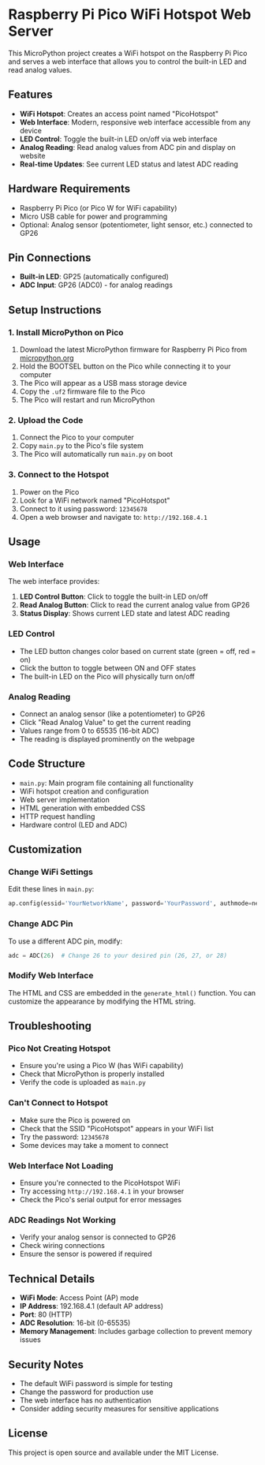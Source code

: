# Raspberry Pi Pico WiFi Hotspot Web Server

This MicroPython project creates a WiFi hotspot on the Raspberry Pi Pico and serves a web interface that allows you to control the built-in LED and read analog values.

## Features

- **WiFi Hotspot**: Creates an access point named "PicoHotspot"
- **Web Interface**: Modern, responsive web interface accessible from any device
- **LED Control**: Toggle the built-in LED on/off via web interface
- **Analog Reading**: Read analog values from ADC pin and display on website
- **Real-time Updates**: See current LED status and latest ADC reading

## Hardware Requirements

- Raspberry Pi Pico (or Pico W for WiFi capability)
- Micro USB cable for power and programming
- Optional: Analog sensor (potentiometer, light sensor, etc.) connected to GP26

## Pin Connections

- **Built-in LED**: GP25 (automatically configured)
- **ADC Input**: GP26 (ADC0) - for analog readings

## Setup Instructions

### 1. Install MicroPython on Pico

1. Download the latest MicroPython firmware for Raspberry Pi Pico from [micropython.org](https://micropython.org/download/rp2/)
2. Hold the BOOTSEL button on the Pico while connecting it to your computer
3. The Pico will appear as a USB mass storage device
4. Copy the `.uf2` firmware file to the Pico
5. The Pico will restart and run MicroPython

### 2. Upload the Code

1. Connect the Pico to your computer
2. Copy `main.py` to the Pico's file system
3. The Pico will automatically run `main.py` on boot

### 3. Connect to the Hotspot

1. Power on the Pico
2. Look for a WiFi network named "PicoHotspot"
3. Connect to it using password: `12345678`
4. Open a web browser and navigate to: `http://192.168.4.1`

## Usage

### Web Interface

The web interface provides:

1. **LED Control Button**: Click to toggle the built-in LED on/off
2. **Read Analog Button**: Click to read the current analog value from GP26
3. **Status Display**: Shows current LED state and latest ADC reading

### LED Control

- The LED button changes color based on current state (green = off, red = on)
- Click the button to toggle between ON and OFF states
- The built-in LED on the Pico will physically turn on/off

### Analog Reading

- Connect an analog sensor (like a potentiometer) to GP26
- Click "Read Analog Value" to get the current reading
- Values range from 0 to 65535 (16-bit ADC)
- The reading is displayed prominently on the webpage

## Code Structure

- `main.py`: Main program file containing all functionality
- WiFi hotspot creation and configuration
- Web server implementation
- HTML generation with embedded CSS
- HTTP request handling
- Hardware control (LED and ADC)

## Customization

### Change WiFi Settings

Edit these lines in `main.py`:

```python
ap.config(essid='YourNetworkName', password='YourPassword', authmode=network.AUTH_WPA_WPA2_PSK)
```

### Change ADC Pin

To use a different ADC pin, modify:

```python
adc = ADC(26)  # Change 26 to your desired pin (26, 27, or 28)
```

### Modify Web Interface

The HTML and CSS are embedded in the `generate_html()` function. You can customize the appearance by modifying the HTML string.

## Troubleshooting

### Pico Not Creating Hotspot

- Ensure you're using a Pico W (has WiFi capability)
- Check that MicroPython is properly installed
- Verify the code is uploaded as `main.py`

### Can't Connect to Hotspot

- Make sure the Pico is powered on
- Check that the SSID "PicoHotspot" appears in your WiFi list
- Try the password: `12345678`
- Some devices may take a moment to connect

### Web Interface Not Loading

- Ensure you're connected to the PicoHotspot WiFi
- Try accessing `http://192.168.4.1` in your browser
- Check the Pico's serial output for error messages

### ADC Readings Not Working

- Verify your analog sensor is connected to GP26
- Check wiring connections
- Ensure the sensor is powered if required

## Technical Details

- **WiFi Mode**: Access Point (AP) mode
- **IP Address**: 192.168.4.1 (default AP address)
- **Port**: 80 (HTTP)
- **ADC Resolution**: 16-bit (0-65535)
- **Memory Management**: Includes garbage collection to prevent memory issues

## Security Notes

- The default WiFi password is simple for testing
- Change the password for production use
- The web interface has no authentication
- Consider adding security measures for sensitive applications

## License

This project is open source and available under the MIT License.
